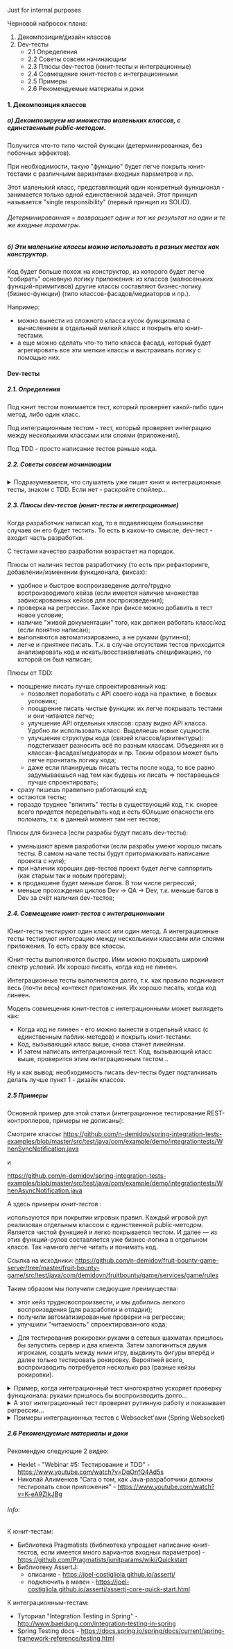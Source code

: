 Just for internal purposes

Черновой набросок плана:
1. Декомпозиция/дизайн классов
2. Dev-тесты
    - 2.1 Определения
    - 2.2 Советы совсем начинающим
    - 2.3 Плюсы dev-тестов (юнит-тесты и интеграционные)
    - 2.4 Совмещение юнит-тестов с интеграционными
    - 2.5 Примеры
    - 2.6 Рекомендуемые материалы и доки

#### 1. Декомпозиция классов

##### а) Декомпозируем на множество маленьких классов, с единственным public-методом.

Получится что-то типо чистой функции (детерминированная, без побочных эффектов).

При необходимости, такую "функцию" будет легче покрыть юнит-тестами с различными вариантами входных параметров и пр.

Этот маленький класс, представляющий один конкретный функционал - занимается только одной единственной задачей. Этот принцип называется "single responsibility" (первый принцип из SOLID).

###### Детерминированная = возвращает один и тот же результат на одни и те же входные параметры.


##### б) Эти маленькие классы можно использовать в разных местах как конструктор.

Код будет больше похож на конструктор, из которого будет легче "собирать" основную логику приложения: из классов (малюсеньких функций-примитивов) другие классы составляют бизнес-логику (бизнес-функции) (типо классов-фасадов/медиаторов и пр.).

Например:
- можно вынести из сложного класса кусок функционала с вычислением в отдельный мелкий класс и покрыть его юнит-тестами.
- а еще можно сделать что-то типо класса фасада, который будет агрегировать все эти мелкие классы и выстраивать логику с помощью них.

#### Dev-тесты

##### 2.1. Определения
Под юнит тестом понимается тест, который проверяет какой-либо один метод, либо один класс.

Под интеграционным тестом - тест, который проверяет интеграцию между несколькими классами или слоями (приложения).

Под TDD - просто написание тестов раньше кода.

##### 2.2. Советы совсем начинающим

<details>
  <summary>Подразумевается, что слушатель уже пишет юнит и интеграционные тесты, знаком с TDD. Если нет - раскройте спойлер...</summary>
  Если не знакомы с написанием юнит-тестов, то рекомендую почитать разные статьи/видео на YouTube на эту тему. В том числе как пользоваться JUnit, например. И практиковаться, например, написать конвертер из арабских чисел в римские; и покрыть юнит-тестов.

Далее ознакомиться с Mockito и внедрить в существующий проект.

Затем ознакомиться с TDD: пробежать статьи. А также по TDD есть примеры различных видео на YouTube.

Например, для быстрого старта по TDD - https://www.youtube.com/watch?v=K-eA9ZIkJBg&list=PLUA2W_Brp86uVqJVhLQRdhnSsmmWpnyhe&t=55m14s

С интеграционными-тестами сложнее:
- Туториал "Integration Testing in Spring" - http://www.baeldung.com/integration-testing-in-spring
- Туториал для Spring Boot тестов можно поискать тут - https://spring.io/guides
</details>

##### 2.3. Плюсы dev-тестов (юнит-тесты и интеграционные)

Когда разработчик написал код, то в подавляющем большинстве случаев он его будет тестить. То есть в каком-то смысле, dev-тест - входит часть разработки. 

С тестами качество разработки возрастает на порядок.

Плюсы от наличия тестов разработчику (то есть при рефакторинге, добавлении/изменении функционала, фиксах):
- удобное и быстрое воспроизведение долго/трудно воспроизводимого кейза (если имеется наличие множества зафиксированных кейзов для воспроизведения);
- проверка на регрессии. Также при фиксе можно добавить в тест новое условие;
- наличие "живой документации" того, как должен работать класс/код (если понятно написан);
- выполняются автоматизированно, а не руками (рутинно);
- легче и приятнее писать. Т.к. в случае отсутствия тестов приходится анализировать код и искать/восстанавливать спецификацию, по которой он был написан;

Плюсы от TDD:
- поощрение писать лучше спроектированный код:
  - позволяет поработать с API своего кода на практике, в боевых условиях;
  - поощрение писать чистые функции: их легче покрывать тестами и они читаются легче;
  - улучшение API отдельных классов: сразу видно API класса. Удобно ли использовать класс. Выделяешь новые сущности.
  - улучшение структуры кода (связей классов/архитектуры): подстегивает разносить всё по разным классам. Объединяя их в классах-фасадах/медиаторах и пр. Таким образом может быть легче прочитать логику кода;
  - даже если планируешь писать тесты после кода, то все равно задумываешься над тем как будешь их писать => постараешься лучше спроектировать;
- сразу пишешь правильно работающий код;
- остаются тесты;
- гораздо труднее "впилить" тесты в существующий код, т.к. скорее всего придется переделывать код и есть бОльшие опасности его поломать, т.к. в данный момент там нет тестов;

Плюсы для бизнеса (если разрабы будут писать dev-тесты):
- уменьшают время разработки (если разрабы умеют хорошо писать тесты. В самом начале тесты будут притормаживать написание проекта с нуля);
- при наличии хороших дев-тестов проект будет легче саппортить (как старым так и новым прогерам);
- в продакшене будет меньше багов. В том числе регрессий;
- меньше прохождения циклов Dev -> QA -> Dev, т.к. меньше багов в Dev за счёт наличия dev-тестов;

##### 2.4. Совмещение юнит-тестов с интеграционными

Юнит-тесты тестируют один класс или один метод.
А интеграционные тесты тестируют интеграцию между несколькими классами или слоями приложения. То есть сразу все классы.

Юнит-тесты выполняются быстро. Ими можно покрывать широкий спектр условий. Их хорошо писать, когда код не линеен.

Интеграционные тесты выполняются долго, т.к. как правило поднимают весь (почти весь) контекст приложения. Их хорошо писать, когда код линеен.

Модель совмещения юнит-тестов с интеграционными может выглядеть как:
- Когда код не линеен - его можно вынести в отдельный класс (с единственным паблик-методов) и покрыть юнит-тестами.
- Код, вызывающий класс выше, снова станет линейным.
- И затем написать интеграционный тест. Код, вызывающий класс выше, проверится этим интеграционным тестом...

Ну и как вывод: необходимость писать dev-тесты будет подталкивать делать лучше пункт 1 - дизайн классов.


##### 2.5 Примеры

Основной пример для этой статьи (интеграционное тестирование REST-контроллеров, примеры не дописаны):

Смотрите классы: https://github.com/n-demidov/spring-integration-tests-examples/blob/master/src/test/java/com/example/demo/integrationtests/WhenSyncNotification.java

и

https://github.com/n-demidov/spring-integration-tests-examples/blob/master/src/test/java/com/example/demo/integrationtests/WhenAsyncNotification.java

А здесь примеры *юнит-тестов* :

используются при покрытии игровых правил. Каждый игровой рул реализован отдельным классом с единственной public-методом. Является чистой функцией и легко покрывается тестом.
И далее — из этих функций-рулов составляется уже бизнес-логика в отдельном классе. Так намного легче читать и понимать код.

Ссылка на исходники: https://github.com/n-demidov/fruit-bounty-game-server/tree/master/fruit-bounty-game/src/test/java/com/demidovn/fruitbounty/game/services/game/rules

Таким образом мы получили следюущие преимущества:
- этот кейз трудновоспроизвести, и мы добились легкого воспроизвдения (для разработки и отладки);
- получили автоматизированные проверки на регрессии;
- улучшили "читаемость" спроектированного кода;


* Для тестирования рокировки руками в сетевых шахматах пришлось бы запустить сервер и два клиента. Затем залогиниться двумя игроками, создать между ними игру, выдвинуть фигуры вперёд и далее только тестировать рокировку. Вероятней всего, воспроизводить потребуется несколько раз (разные кейзы рокировки).

<details>
  <summary>Пример, когда интеграционный тест многократно ускоряет проверку функционала: руками пришлось бы воспроизводить долго...</summary>
Допустим, у меня имеется websocket-сервер. По бизнес требованию, если пользователь был не активен более 15 минут, то сервер должен делать дисконнект. У меня написан интеграционный тест, в котором "замокано" время ожидания с 15 минут до нескольких миллисекунд. В связи с чем кейз воспроизводится очень быстро. Плюс мы имеем наличие проверки на регресс (и автоматический запуск при каждом билде приложения).

Ссылка на этот тест: https://github.com/n-demidov/fruit-bounty-game-server/blob/master/fruit-bounty-server/src/test/java/com/demidovn/fruitbounty/server/integrationtests/CloseExpiredConnection.java
</details>

<details>
  <summary>А этот интеграционный тест проверяет рутинную работу и показывает регрессии...</summary>
У нас снова websocket-сервер. И у нас целый набор кейзов, когда требуется делать дисконнекты:

- когда пользователь подключается с нового устройства, то надо закрыть старое;
- когда пользователь аутентифицируется дважды (с одного канала);
- когда от пользователя приходит неизвестный тип операции;

Ссылка на этот тест: https://github.com/n-demidov/fruit-bounty-game-server/blob/master/fruit-bounty-server/src/test/java/com/demidovn/fruitbounty/server/integrationtests/CloseConnectionTest.java
</details>

<details>
  <summary>Примеры интеграционных тестов с Websocket'ами (Spring Websocket)</summary>

* https://github.com/n-demidov/fruit-bounty-game-server/blob/master/fruit-bounty-server/src/test/java/com/demidovn/fruitbounty/server/integrationtests/CloseExpiredConnection.java

* https://github.com/n-demidov/fruit-bounty-game-server/blob/master/fruit-bounty-server/src/test/java/com/demidovn/fruitbounty/server/integrationtests/CloseConnectionTest.java
</details>

##### 2.6 Рекомендуемые материалы и доки

Рекомендую следующие 2 видео:
  - Hexlet - "Webinar #5: Тестирование и TDD" - https://www.youtube.com/watch?v=DqOnfQ4Ad5s
  - Николай Алименков "Сага о том, как Java-разработчики должны тестировать свои приложения" - https://www.youtube.com/watch?v=K-eA9ZIkJBg

###### Info:
К юнит-тестам:
- Библиотека Pragmatists (библиотека упрощает написание юнит-тестов, если имеется много вариантов входных параметров) - https://github.com/Pragmatists/junitparams/wiki/Quickstart
- Библиотеку AssertJ:
  - описание - https://joel-costigliola.github.io/assertj/
  - подключить в мавен - https://joel-costigliola.github.io/assertj/assertj-core-quick-start.html

К интеграционным-тестам:
- Туториал "Integration Testing in Spring" - http://www.baeldung.com/integration-testing-in-spring
- Spring Testing docs - https://docs.spring.io/spring/docs/current/spring-framework-reference/testing.html


